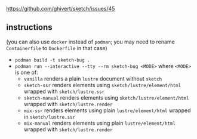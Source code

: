 https://github.com/ghivert/sketch/issues/45

## instructions

(you can also use `docker` instead of `podman`; you may need to rename `Containerfile` to `Dockerfile` in that case)

- `podman build -t sketch-bug .`
- `podman run --interactive --tty --rm sketch-bug <MODE>` where `<MODE>` is one of:
  - `vanilla` renders a plain `lustre` document without `sketch`
  - `sketch-ssr` renders elements using `sketch/lustre/element/html` wrapped with `sketch/lustre.ssr`
  - `sketch-manual` renders elements using `sketch/lustre/element/html` wrapped with `sketch/lustre.render`
  - `mix-ssr` renders elements using plain `lustre/element/html` wrapped in `sketch/lustre.ssr`
  - `mix-manual` renders elements using plain `lustre/element/html` wrapped with `sketch/lustre.render`
